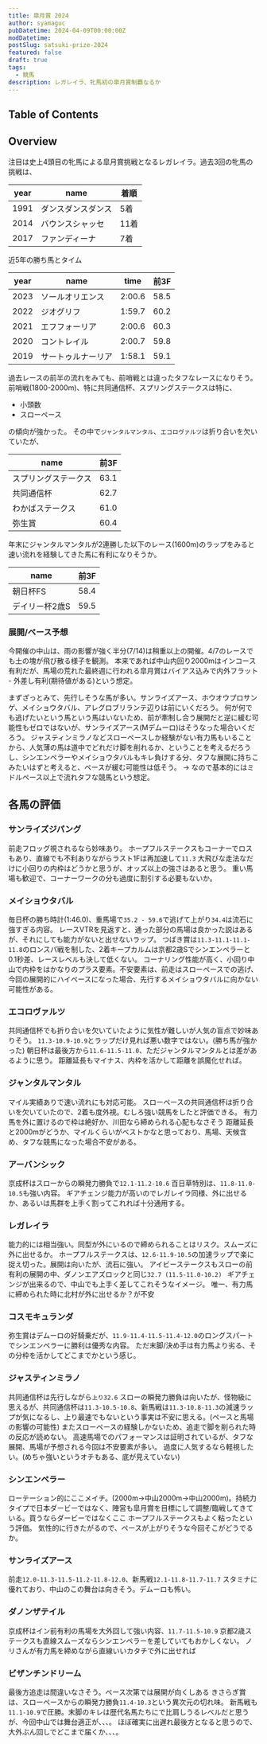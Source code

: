 ```yaml
---
title: 皐月賞 2024
author: syamaguc
pubDatetime: 2024-04-09T00:00:00Z
modDatetime:
postSlug: satsuki-prize-2024
featured: false
draft: true
tags:
  - 競馬
description: レガレイラ、牝馬初の皐月賞制覇なるか
---
```


## Table of Contents

## Overview

注目は史上4頭目の牝馬による皐月賞挑戦となるレガレイラ。過去3回の牝馬の挑戦は、

| year | name               | 着順 |
| ---- | ------------------ | ---- |
| 1991 | ダンスダンスダンス | 5着  |
| 2014 | バウンスシャッセ   | 11着 |
| 2017 | ファンディーナ     | 7着  |

近5年の勝ち馬とタイム

| year | name               | time   | 前3F |
| ---- | ------------------ | ------ | ---- |
| 2023 | ソールオリエンス   | 2:00.6 | 58.5 |
| 2022 | ジオグリフ         | 1:59.7 | 60.2 |
| 2021 | エフフォーリア     | 2:00.6 | 60.3 |
| 2020 | コントレイル       | 2:00.7 | 59.8 |
| 2019 | サートゥルナーリア | 1:58.1 | 59.1 |

過去レースの前半の流れをみても、前哨戦とは違ったタフなレースになりそう。
前哨戦(1800-2000m)、特に共同通信杯、スプリングステークスは特に、

- 小頭数
- スローペース

の傾向が強かった。
その中で`ジャンタルマンタル`、`エコロヴァルツ`は折り合いを欠いていたが、

| name                 | 前3F |
| -------------------- | ---- |
| スプリングステークス | 63.1 |
| 共同通信杯           | 62.7 |
| わかばステークス     | 61.0 |
| 弥生賞               | 60.4 |

年末にジャンタルマンタルが2連勝した以下のレース(1600m)のラップをみると速い流れを経験してきた馬に有利になりそうか。

| name           | 前3F |
| -------------- | ---- |
| 朝日杯FS       | 58.4 |
| デイリー杯2歳S | 59.5 |

### 展開/ペース予想

今開催の中山は、雨の影響が強く半分(7/14)は稍重以上の開催。4/7のレースでも土の塊が飛び散る様子を観測。
本来であれば中山内回り2000mはインコース有利だが、馬場の荒れた最終週に行われる皐月賞はバイアス込みで内外フラット - 外差し有利(期待値がある)という想定。

まずざっとみて、先行しそうな馬が多い。サンライズアース、ホウオウプロサンゲ、メイショウタバル、アレグロブリランテ辺りは前にいくだろう。
何が何でも逃げたいという馬という馬はいないため、前が牽制し合う展開だと逆に緩む可能性もゼロではないが、サンライズアース(Mデムーロ)はそうなった場合いくだろう。
ジャスティンミラノなどスローペースしか経験がない有力馬もいることから、人気薄の馬は道中でどれだけ脚を削れるか、ということを考えるだろうし、シンエンペラーやメイショウタバルもキレ負けする分、タフな展開に持ちこみたいはずと考えると、ペースが緩む可能性は低そう。
-> なので基本的にはミドルペース以上で流れタフな競馬という想定。

## 各馬の評価

### サンライズジパング

前走フロッグ視されるなら妙味あり。
ホープフルステークスもコーナーでロスもあり、直線でも不利ありながらラスト1Fは再加速して`11.3`
大飛びな走法なだけに小回りの内枠はどうかと思うが、オッズ以上の強さはあると思う。
重い馬場も歓迎で、コーナーワークの分も過度に割引する必要もないか。

### メイショウタバル

毎日杯の勝ち時計(1:46.0)、重馬場で`35.2 - 59.6`で逃げて上がり`34.4`は流石に強すぎる内容。
レースVTRを見返すと、通った部分の馬場は良かった説はあるが、それにしても能力がないと出せないラップ。
つばき賞は`11.3-11.1-11.1-11.8`のロンスパ戦を制した、2着キープカルムは京都2歳Sでシンエンペラーと0.1秒差、レースレベルも決して低くない。
コーナリング性能が高く、小回り中山で内枠をはかなりのプラス要素。不安要素は、前走はスローペースでの逃げ、今回の展開的にハイペースになった場合、先行するメイショウタバルに向かない可能性がある。

### エコロヴァルツ

共同通信杯でも折り合いを欠いていたように気性が難しいが人気の盲点で妙味ありそう。
`11.3-10.9-10.9`とラップだけ見れば悪い数字ではない。(勝ち馬が強かった)
朝日杯は最後方から`11.6-11.5-11.0`、ただジャンタルマンタルとは差があるように思う。
距離延長もマイナス、内枠を活かして距離を誤魔化せれば。

### ジャンタルマンタル

マイル実績ありで速い流れにも対応可能。
スローペースの共同通信杯は折り合いを欠いていたので、2着も度外視。むしろ強い競馬をしたと評価できる。
有力馬を外に置けるので枠は絶好か、川田なら締められる心配もなさそう
距離延長と2000mがどうか、マイルくらいがベストかなと思っており、馬場、天候含め、タフな競馬になった場合不安がある。

### アーバンシック

京成杯はスローからの瞬発力勝負で`12.1-11.2-10.6`
百日草特別は、`11.8-11.0-10.5`も強い内容。
ギアチェンジ能力が高いのでレガレイラ同様、外に出せるか、あるいは馬群を上手く割ってこれれば十分通用する。

### レガレイラ

能力的には相当強い。同型が外にいるので締められることはリスク。スムーズに外に出せるか。
ホープフルステークスは、`12.6-11.9-10.5`の加速ラップで楽に捉え切った。展開は向いたが、流石に強い。
アイビーステークスもスローの前有利の展開の中、ダノンエアズロックと同じ`32.7 (11.5-11.0-10.2) `
ギアチェンジが出来るので、中山でも上手く差してこれそうなイメージ。
唯一、有力馬に締められた時に北村が外に出せるか？が不安

### コスモキュランダ

弥生賞はデムーロの好騎乗だが、`11.9-11.4-11.5-11.4-12.0`のロングスパートでシンエンペラーに勝利は優秀な内容。
ただ末脚/決め手は有力馬より劣る、その分枠を活かしてどこまでかという感じ。

### ジャスティンミラノ

共同通信杯は先行しながら`上り32.6`
スローの瞬発力勝負は向いたが、怪物級に思えるが、共同通信杯は`11.3-10.5-10.8`、新馬戦は`11.3-10.8-11.3`の減速ラップが気になるし、上り最速でもないという事実は不安に思える。(ペースと馬場の影響の可能性)
またスローペースの経験しかないため、追走で脚を削られた時の反応が読めない。
高速馬場でのパフォーマンスは証明されているが、タフな展開、馬場が予想される今回は不安要素が多い。
過度に人気するなら軽視したい。(めちゃ強いというオチもある、底が見えていない)

### シンエンペラー

ローテーション的にここメイチ。(2000m->中山2000m->中山2000m)。持続力タイプで日本ダービーではなく、陣営も皐月賞を目標にして調整/臨戦してきている。買うならダービーではなくここ
ホープフルステークスもよく粘ったという評価。
気性的に行きたがるので、ペースが上がりそうな今回そこがどうでるか。

### サンライズアース

前走`12.0-11.3-11.5-11.2-11.8-12.0`、新馬戦`12.1-11.8-11.7-11.7`
スタミナに優れており、中山のこの舞台は向きそう。デムーロも怖い。

### ダノンザテイル

京成杯はイン前有利の馬場を大外回して強い内容、`11.7-11.5-10.9`
京都2歳ステークスも直線スムーズならシンエンペラーを差していてもおかしくない。
ノリさんが有力馬を締めながら直線いいカタチで外に出せれば

### ビザンチンドリーム

最後方追走は間違いなさそう。ペース次第では展開が向くしある
きさらぎ賞は、スローペースからの瞬発力勝負`11.4-10.3`という異次元の切れ味。
新馬戦も`11.1-10.9`で圧勝。末脚のキレは歴代名馬たちにで比肩しうるレベルだと思うが、今回中山では舞台適正が、、、。
ほぼ確実に出遅れ最後方となると思うので、大外ぶん回しでどこまで届くか、、、。
